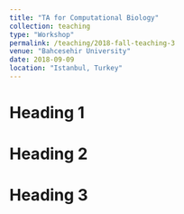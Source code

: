 ```yaml
---
title: "TA for Computational Biology"
collection: teaching
type: "Workshop"
permalink: /teaching/2018-fall-teaching-3
venue: "Bahcesehir University"
date: 2018-09-09
location: "Istanbul, Turkey"
---
```



Heading 1
======

Heading 2
======

Heading 3
======
